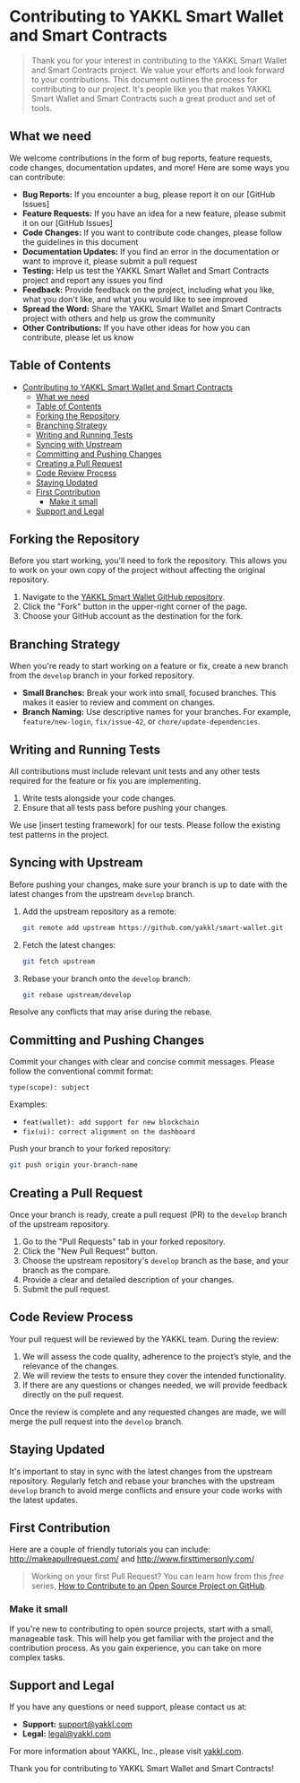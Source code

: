 # Contributing to YAKKL Smart Wallet and Smart Contracts

> Thank you for your interest in contributing to the YAKKL Smart Wallet and Smart Contracts project. We value your efforts and look forward to your contributions. This document outlines the process for contributing to our project. It's people like you that makes YAKKL Smart Wallet and Smart Contracts such a great product and set of tools.

## What we need

We welcome contributions in the form of bug reports, feature requests, code changes, documentation updates, and more! Here are some ways you can contribute:

- **Bug Reports:** If you encounter a bug, please report it on our [GitHub Issues]
- **Feature Requests:** If you have an idea for a new feature, please submit it on our [GitHub Issues]
- **Code Changes:** If you want to contribute code changes, please follow the guidelines in this document
- **Documentation Updates:** If you find an error in the documentation or want to improve it, please submit a pull request
- **Testing:** Help us test the YAKKL Smart Wallet and Smart Contracts project and report any issues you find
- **Feedback:** Provide feedback on the project, including what you like, what you don't like, and what you would like to see improved
- **Spread the Word:** Share the YAKKL Smart Wallet and Smart Contracts project with others and help us grow the community
- **Other Contributions:** If you have other ideas for how you can contribute, please let us know

## Table of Contents

- [Contributing to YAKKL Smart Wallet and Smart Contracts](#contributing-to-yakkl-smart-wallet-and-smart-contracts)
  - [What we need](#what-we-need)
  - [Table of Contents](#table-of-contents)
  - [Forking the Repository](#forking-the-repository)
  - [Branching Strategy](#branching-strategy)
  - [Writing and Running Tests](#writing-and-running-tests)
  - [Syncing with Upstream](#syncing-with-upstream)
  - [Committing and Pushing Changes](#committing-and-pushing-changes)
  - [Creating a Pull Request](#creating-a-pull-request)
  - [Code Review Process](#code-review-process)
  - [Staying Updated](#staying-updated)
  - [First Contribution](#first-contribution)
    - [Make it small](#make-it-small)
  - [Support and Legal](#support-and-legal)

## Forking the Repository

Before you start working, you'll need to fork the repository. This allows you to work on your own copy of the project without affecting the original repository.

1. Navigate to the [YAKKL Smart Wallet GitHub repository](https://github.com/yakkl/smart-wallet).
2. Click the "Fork" button in the upper-right corner of the page.
3. Choose your GitHub account as the destination for the fork.

## Branching Strategy

When you're ready to start working on a feature or fix, create a new branch from the `develop` branch in your forked repository.

- **Small Branches:** Break your work into small, focused branches. This makes it easier to review and comment on changes.
- **Branch Naming:** Use descriptive names for your branches. For example, `feature/new-login`, `fix/issue-42`, or `chore/update-dependencies`.

## Writing and Running Tests

All contributions must include relevant unit tests and any other tests required for the feature or fix you are implementing.

1. Write tests alongside your code changes.
2. Ensure that all tests pass before pushing your changes.

We use [insert testing framework] for our tests. Please follow the existing test patterns in the project.

## Syncing with Upstream

Before pushing your changes, make sure your branch is up to date with the latest changes from the upstream `develop` branch.

1. Add the upstream repository as a remote:
   ```bash
   git remote add upstream https://github.com/yakkl/smart-wallet.git
   ```
2. Fetch the latest changes:
   ```bash
   git fetch upstream
   ```
3. Rebase your branch onto the `develop` branch:
   ```bash
   git rebase upstream/develop
   ```

Resolve any conflicts that may arise during the rebase.

## Committing and Pushing Changes

Commit your changes with clear and concise commit messages. Please follow the conventional commit format:

```
type(scope): subject
```

Examples:

- `feat(wallet): add support for new blockchain`
- `fix(ui): correct alignment on the dashboard`

Push your branch to your forked repository:

```bash
git push origin your-branch-name
```

## Creating a Pull Request

Once your branch is ready, create a pull request (PR) to the `develop` branch of the upstream repository.

1. Go to the "Pull Requests" tab in your forked repository.
2. Click the "New Pull Request" button.
3. Choose the upstream repository's `develop` branch as the base, and your branch as the compare.
4. Provide a clear and detailed description of your changes.
5. Submit the pull request.

## Code Review Process

Your pull request will be reviewed by the YAKKL team. During the review:

1. We will assess the code quality, adherence to the project’s style, and the relevance of the changes.
2. We will review the tests to ensure they cover the intended functionality.
3. If there are any questions or changes needed, we will provide feedback directly on the pull request.

Once the review is complete and any requested changes are made, we will merge the pull request into the `develop` branch.

## Staying Updated

It's important to stay in sync with the latest changes from the upstream repository. Regularly fetch and rebase your branches with the upstream `develop` branch to avoid merge conflicts and ensure your code works with the latest updates.

## First Contribution

Here are a couple of friendly tutorials you can include: http://makeapullrequest.com/ and http://www.firsttimersonly.com/

> Working on your first Pull Request? You can learn how from this _free_ series, [How to Contribute to an Open Source Project on GitHub](https://egghead.io/series/how-to-contribute-to-an-open-source-project-on-github).

### Make it small

If you're new to contributing to open source projects, start with a small, manageable task. This will help you get familiar with the project and the contribution process. As you gain experience, you can take on more complex tasks.

## Support and Legal

If you have any questions or need support, please contact us at:

- **Support:** [support@yakkl.com](mailto:support@yakkl.com)
- **Legal:** [legal@yakkl.com](mailto:legal@yakkl.com)

For more information about YAKKL, Inc., please visit [yakkl.com](https://yakkl.com).

Thank you for contributing to YAKKL Smart Wallet and Smart Contracts!
